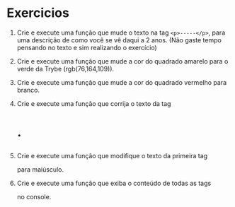 # Exercicios

1. Crie e execute uma função que mude o texto na tag `<p>-----</p>`, para uma descrição de como você se vê daqui a 2 anos. (Não gaste tempo pensando no texto e sim realizando o exercício)

2. Crie e execute uma função que mude a cor do quadrado amarelo para o verde da Trybe (rgb(76,164,109)).

3. Crie e execute uma função que mude a cor do quadrado vermelho para branco.

4. Crie e execute uma função que corrija o texto da tag <h1>.

5. Crie e execute uma função que modifique o texto da primeira tag <p> para maiúsculo.

6. Crie e execute uma função que exiba o conteúdo de todas as tags <p> no console.